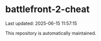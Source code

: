 # battlefront-2-cheat

Last updated: 2025-06-15 11:57:15

This repository is automatically maintained.
